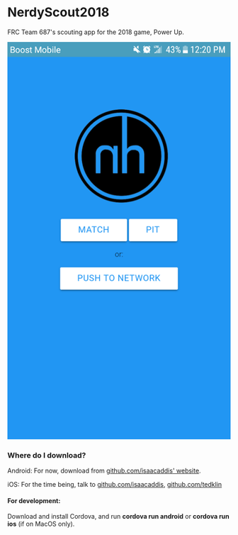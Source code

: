 # NerdyScout2018 

FRC Team 687's scouting app for the 2018 game, Power Up. 

![Screenshot](https://github.com/nerdherd/NerdyScout2018/blob/master/screenshot.png "Screenshot")


### Where do I download?

Android:
For now, download from [github.com/isaacaddis' website](https://isaacaddis.github.io/NerdyScout2018.apk). 

iOS:
For the time being, talk to [github.com/isaacaddis](https://github.com/isaacaddis), [github.com/tedklin](https://github.com/tedklin)

#### For development:

Download and install Cordova, and run **cordova run android** or **cordova run ios** (if on MacOS only). 

